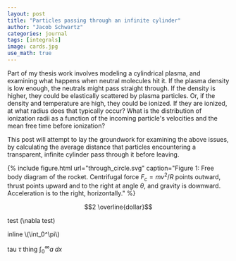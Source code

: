 ```yaml
---
layout: post
title: "Particles passing through an infinite cylinder"
author: "Jacob Schwartz"
categories: journal
tags: [integrals]
image: cards.jpg
use_math: true
---
```


Part of my thesis work involves modeling a cylindrical plasma, 
and examining what happens when neutral molecules hit it.
If the plasma density is low enough, the neutrals might pass straight through.
If the density is higher, they could be elastically scattered by plasma particles.
Or, if the density and temperature are high, they could be ionized.
If they are ionized, at what radius does that typically occur?
What is the distribution of ionization radii as a function of the incoming particle's velocities and the mean free time before ionization?

This post will attempt to lay the groundwork for examining the above issues,
by calculating the average distance that particles encountering a transparent, infinite cylinder pass through it before leaving.

{% include figure.html url="through_circle.svg" 
caption="Figure 1: Free body diagram of the rocket.
Centrifugal force $F_c = m v^2/R$ points outward, thrust points upward and to the right at angle $\theta$, and gravity is downward.
Acceleration is to the right, horizontally." %}

$$2 \overline{dollar}$$

test \(\nabla test\)

inline \\(\int_0^\pi\\)

tau $\tau$ thing $\int_0^\infty a\; dx$
